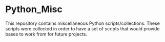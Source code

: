 Python_Misc
===========

This repository contains miscellaneous Python scripts/collections.  These
scripts were collected in order to have a set of scripts that would provide
bases to work from for future projects.
